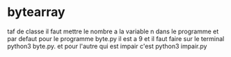 # bytearray
taf de classe
il faut mettre le nombre a la variable n dans le programme et par defaut pour le programme byte.py il est a 9 et il faut faire sur le terminal python3 byte.py.
et pour l'autre qui est impair c'est python3 impair.py
